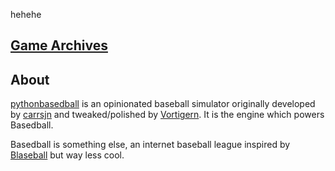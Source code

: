 hehehe
## [Game Archives](/archives/)
## About
[pythonbasedball](https://github.com/Vortigern-The-Grey/pythonbasedball) is an opinionated baseball simulator originally developed by [carrsjn](https://github.com/carrsjn) and tweaked/polished by [Vortigern](https://github.com/Vortigern-The-Grey). It is the engine which powers Basedball.

Basedball is something else, an internet baseball league inspired by [Blaseball](https://blaseball.com) but way less cool. 
